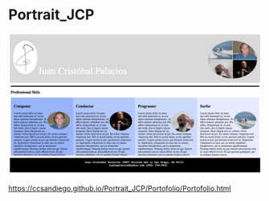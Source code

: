 # Portrait_JCP
![Screenshot](Portafolio_JCP.png)

https://ccsandiego.github.io/Portrait_JCP/Portofolio/Portofolio.html
